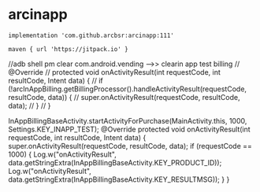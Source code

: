 # arcinapp


    implementation 'com.github.arcbsr:arcinapp:111'
    
    maven { url 'https://jitpack.io' }
    
    
//adb shell pm clear com.android.vending -->> clearin app test billing
// @Override 
// protected void onActivityResult(int requestCode, int resultCode, Intent data) { 
// if (!arcInAppBilling.getBillingProcessor().handleActivityResult(requestCode, resultCode, data)) { 
// super.onActivityResult(requestCode, resultCode, data); 
// } 
// } 

InAppBillingBaseActivity.startActivityForPurchase(MainActivity.this, 1000, Settings.KEY_INAPP_TEST);
@Override protected void onActivityResult(int requestCode, int resultCode, Intent data) { 
super.onActivityResult(requestCode, resultCode, data); 
if (requestCode == 1000) { Log.w("onActivityResult", data.getStringExtra(InAppBillingBaseActivity.KEY_PRODUCT_ID)); 
Log.w("onActivityResult", data.getStringExtra(InAppBillingBaseActivity.KEY_RESULTMSG)); } 
}
